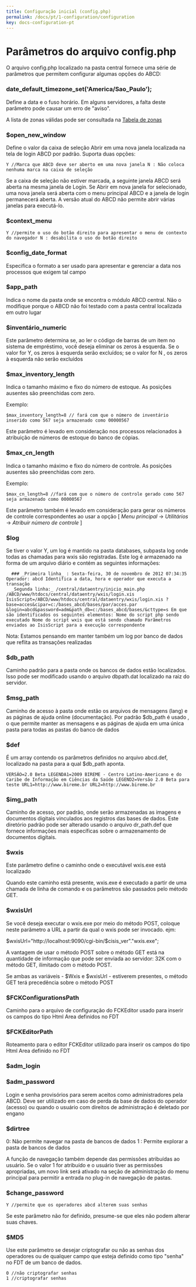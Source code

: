 ```yaml
---
title: Configuração inicial (config.php)
permalink: /docs/pt/1-configuration/configuration
key: docs-configuration-pt
---
```



# Parâmetros do arquivo config.php

  
O arquivo config.php localizado na pasta central fornece uma série de parâmetros que permitem configurar algumas opções do ABCD:

### date_default_timezone_set('America/Sao_Paulo');

Define a data e o fuso horário. Em alguns servidores, a falta deste parâmetro pode causar um erro de "aviso".

 A lista de zonas válidas pode ser consultada na [Tabela de zonas](https://www.php.net/manual/pt_BR/timezones.php)

  
### $open_new_window

Define o valor da caixa de seleção Abrir em uma nova janela localizada na tela de login ABCD por padrão. Suporta duas opções:

    Y //Marca que ABCD deve ser aberto em uma nova janela N : Não coloca nenhuma marca na caixa de seleção

Se a caixa de seleção não estiver marcada, a seguinte janela ABCD será aberta na mesma janela de Login. Se Abrir em nova janela for selecionado, uma nova janela será aberta com o menu principal ABCD e a janela de login permanecerá aberta. A versão atual do ABCD não permite abrir várias janelas para executá-lo.

  
### $context_menu

    Y //permite o uso do botão direito para apresentar o menu de contexto do navegador N : desabilita o uso do botão direito

  
### $config_date_format

Especifica o formato a ser usado para apresentar e gerenciar a data nos processos que exigem tal campo

  
### $app_path

Indica o nome da pasta onde se encontra o módulo ABCD central. Não o modifique porque o ABCD não foi testado com a pasta central localizada em outro lugar

  
### $inventário_numeric

Este parâmetro determina se, ao ler o código de barras de um item no sistema de empréstimo, você deseja eliminar os zeros à esquerda. Se o valor for Y, os zeros à esquerda serão excluídos; se o valor for N , os zeros à esquerda não serão excluídos

  
### $max_inventory_length

Indica o tamanho máximo e fixo do número de estoque. As posições ausentes são preenchidas com zero.

Exemplo: 
 
    $max_inventory_length=8 // fará com que o número de inventário inserido como 567 seja armazenado como 00000567

Este parâmetro é levado em consideração nos processos relacionados à atribuição de números de estoque do banco de cópias.

  
### $max_cn_length

Indica o tamanho máximo e fixo do número de controle. As posições ausentes são preenchidas com zero.

Exemplo: 
    
    $max_cn_length=8 //fará com que o número de controle gerado como 567 seja armazenado como 00000567

Este parâmetro também é levado em consideração para gerar os números de controle correspondentes ao usar a opção [ _Menu principal_ -> _Utilitários_ -> _Atribuir número de controle_ ]

  
### $log

Se tiver o valor Y, um log é mantido na pasta databases, subpasta log onde todas as chamadas para wxis são registradas. Este log é armazenado na forma de um arquivo diário e contém as seguintes informações:

      ### _Primeira linha_ : Sexta-feira, 30 de novembro de 2012 07:34:35 Operador: abcd Identifica a data, hora e operador que executa a transação
      _Segunda linha:_ /central/dataentry/inicio_main.php /ABCD/www/htdocs/central/dataentry/wxis/login.xis IsisScript=/ABCD/www/htdocs/central/dataentry/wxis/login.xis ?base=acces&cipar=c:/bases_abcd/bases/par/acces.par &login=abcd&password=adm&path_db=c:/bases_abcd/bases/&cttype=s Em que são identificados os seguintes elementos: Nome do script php sendo executado Nome do script wxis que está sendo chamado Parâmetros enviados ao IsisScript para a execução correspondente

Nota: Estamos pensando em manter também um log por banco de dados que reflita as transações realizadas

  
### $db_path

Caminho padrão para a pasta onde os bancos de dados estão localizados. Isso pode ser modificado usando o arquivo dbpath.dat localizado na raiz do servidor.

  
### $msg_path

Caminho de acesso à pasta onde estão os arquivos de mensagens (lang) e as páginas de ajuda online (documentação). Por padrão $db_path é usado , o que permite manter as mensagens e as páginas de ajuda em uma única pasta para todas as pastas do banco de dados

  
### $def

É um array contendo os parâmetros definidos no arquivo abcd.def, localizado na pasta para a qual $db_path aponta.

    VERSÃO=2.0 Beta LEGENDA1=2009 BIREME - Centro Latino-Americano e do Caribe de Informação em Ciências da Saúde LEGEND2=Versão 2.0 Beta para teste URL1=http://www.bireme.br URL2=http://www.bireme.br

  
### $img_path

Caminho de acesso, por padrão, onde serão armazenadas as imagens e documentos digitais vinculados aos registros das bases de dados. Este diretório padrão pode ser alterado usando o arquivo dr_path.def que fornece informações mais específicas sobre o armazenamento de documentos digitais.

  
### $wxis

Este parâmetro define o caminho onde o executável wxis.exe está localizado

Quando este caminho está presente, wxis.exe é executado a partir de uma chamada de linha de comando e os parâmetros são passados ​​pelo método GET.

  
### $wxisUrl

Se você deseja executar o wxis.exe por meio do método POST, coloque neste parâmetro a URL a partir da qual o wxis pode ser invocado. ejm:

 $wxisUrl="http://localhost:9090/cgi-bin/$cisis_ver"."wxis.exe"; 

A vantagem de usar o método POST sobre o método GET está na quantidade de informação que pode ser enviada ao servidor: 32K com o método GET, ilimitado com o método POST.

Se ambas as variáveis ​​- $Wxis e $wxisUrl - estiverem presentes, o método GET terá precedência sobre o método POST

  
### $FCKConfigurationsPath

Caminho para o arquivo de configuração do FCKEditor usado para inserir os campos do tipo Html Area definidos no FDT

  
### $FCKEditorPath

Roteamento para o editor FCKEditor utilizado para inserir os campos do tipo Html Area definido no FDT

### $adm_login

### $adm_password

Login e senha provisórios para serem aceitos como administradores pela ABCD. Deve ser utilizado em caso de perda da base de dados do operador (acesso) ou quando o usuário com direitos de administração é deletado por engano

  
### $dirtree

 0: Não permite navegar na pasta de bancos de dados 1 : Permite explorar a pasta de bancos de dados

A função de navegação também depende das permissões atribuídas ao usuário. Se o valor 1 for atribuído e o usuário tiver as permissões apropriadas, um novo link será ativado na seção de administração do menu principal para permitir a entrada no plug-in de navegação de pastas.

  
### $change_password

    Y //permite que os operadores abcd alterem suas senhas 

Se este parâmetro não for definido, presume-se que eles não podem alterar suas chaves.

  
### $MD5

Use este parâmetro se desejar criptografar ou não as senhas dos operadores ou de qualquer campo que esteja definido como tipo "senha" no FDT de um banco de dados.

    0 //não criptografar senhas 
    1 //criptografar senhas